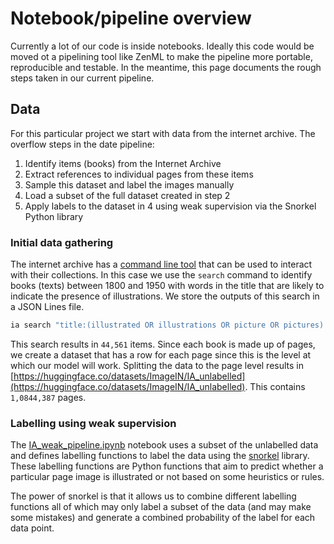 

# Notebook/pipeline overview

Currently a lot of our code is inside notebooks. Ideally this code would be moved ot a pipelining tool like ZenML to make the pipeline more portable, reproducible and testable. In the meantime, this page documents the rough steps taken in our current pipeline. 

## Data 

For this particular project we start with data from the internet archive. The overflow steps in the date pipeline:

1. Identify items (books) from the Internet Archive
2. Extract references to individual pages from these items 
3. Sample this dataset and label the images manually 
4. Load a subset of the full dataset created in step 2 
5. Apply labels to the dataset in 4 using weak supervision via the Snorkel Python library

### Initial data gathering 

The internet archive has a [command line tool](https://archive.org/developers/internetarchive/cli.html) that can be used to interact with their collections. In this case we use the `search` command to identify books (texts) between 1800 and 1950 with words in the title that are likely to indicate the presence of illustrations. We store the outputs of this search in a JSON Lines file. 

``` bash
ia search "title:(illustrated OR illustrations OR picture OR pictures) AND mediatype:(texts) AND date:[1800-01-01 TO 1950-01-01]" -> itemlist.jsonl
```

This search results in `44,561` items. Since each book is made up of pages, we create a dataset that has a row for each page since this is the level at which our model will work. Splitting the data to the page level results in [https://huggingface.co/datasets/ImageIN/IA_unlabelled](https://huggingface.co/datasets/ImageIN/IA_unlabelled). This contains `1,0844,387` pages. 

### Labelling using weak supervision

The [IA_weak_pipeline.ipynb](https://github.com/davanstrien/ImageIN/blob/data-documentatioin/notebooks/IA_weak_pipeline.ipynb) notebook uses a subset of the unlabelled data and defines labelling functions to label the data using the [snorkel](https://snorkel.readthedocs.io/en/v0.9.7/) library. These labelling functions are Python functions that aim to predict whether a particular page image is illustrated or not based on some heuristics or rules. 

The power of snorkel is that it allows us to combine different labelling functions all of which may only label a subset of the data (and may make some mistakes) and generate a combined probability of the label for each data point. 




